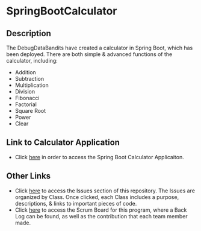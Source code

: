 # SpringBootCalculator

## Description

The DebugDataBandits have created a calculator in Spring Boot, which has been deployed. There are both simple & advanced functions of the calculator, including:
- Addition
- Subtraction
- Multiplication
- Division
- Fibonacci
- Factorial
- Square Root
- Power
- Clear

## Link to Calculator Application

- Click [here](https://spring-boot-calculator.herokuapp.com/calculator) in order to access the Spring Boot Calculator Applicaiton.

## Other Links

- Click [here](https://github.com/AdityaS1426/SpringBootCalculator/issues) to access the Issues section of this repository. The Issues are organized by Class. Once clicked, each Class includes a purpose, descriptions, & links to important pieces of code.
- Click [here](https://github.com/AdityaS1426/SpringBootCalculator/projects/1) to access the Scrum Board for this program, where a Back Log can be found, as well as the contribution that each team member made.
